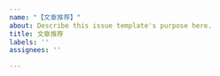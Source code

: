 ```yaml
---
name: "【文章推荐】"
about: Describe this issue template's purpose here.
title: 文章推荐
labels: ''
assignees: ''

---
```



